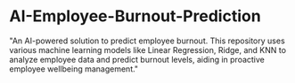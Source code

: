 # AI-Employee-Burnout-Prediction
"An AI-powered solution to predict employee burnout. This repository uses various machine learning models like Linear Regression, Ridge, and KNN to analyze employee data and predict burnout levels, aiding in proactive employee wellbeing management."

